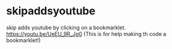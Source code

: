# skipaddsyoutube
skip adds youtube by clicking on a bookmarklet.
https://youtu.be/UeEU_9R_Jg0 (This is for help making th code a bookmarklet!)
